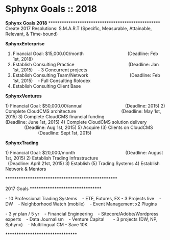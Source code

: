 # Sphynx Goals :: 2018

**Sphynx Goals 2018**
\*\*\*\*\*\*\*\*\*\*\*\*\*\*\*\*\*\*\*\*\*\*\*\*\*\*\*\*\*\*\*\*\*\*\*\*\*\*\*\*\*\*\*\*\*\*\*\*\*\*
Create 2017 Resolutions: S.M.A.R.T (Specific, Measurable, Attainable, Relevant, & Time-bound)

**SphynxEnterprise**

1) Financial Goal: $15,000.00/month                                   (Deadline: Feb 1st, 2018)
2) Establish Consulting Practice                                           (Deadline: Jan 1st, 2015)
   - 3 Concurrent projects
3) Establish Consulting Team/Network                                 (Deadline: Feb 1st, 2015)
   - Full Consulting Rolodex
4) Establish Consulting Client Base

**SphynxVentures**

1) Financial Goal: $50,000.00/annual                                  (Deadline: 2015)
2) Complete CloudCMS architecture                                    (Deadline: May 1st, 2015)
3) Complete CloudCMS financial funding                              (Deadline: June 1st, 2015)
4) Complete CloudCMS solution delivery                              (Deadline: Aug 1st, 2015)
5) Acquire (3) Clients on CloudCMS                                     (Deadline: Sept 1st, 2015)

**SphynxTrading**

1) Financial Goal: $20,000/month                                        (Deadline: August 1st, 2015)
2) Establish Trading Infrastructure                                       (Deadline: April 21st, 2015)
3) Establish (5) Trading Systems
4) Establish Network & Mentors

\*\*\*\*\*\*\*\*\*\*\*\*\*\*\*\*\*\*\*\*\*\*\*\*\*\*\*\*\*\*\*\*\*\*\*\*\*\*\*\*\*\*\*\*\*\*\*\*\*\*

2017 Goals
\*\*\*\*\*\*\*\*\*\*\*\*\*\*\*\*\*\*\*\*\*\*\*\*\*\*\*\*\*\*\*\*

\- 10 Professional Trading Systems
   - ETF, Futures, FX
\- 3 Projects live
   - DW
   - Neighborhood Watch (mobile)
   - Event Management x2 Plugins

\- 3 yr plan / 5 yr
   - Financial Engineering
   - Sitecore/Adobe/Wordpress experts
   - Data Journalism
   - Venture Capital
      - 3 projects (DW, NP, Sphynx)
   - Multilingual CM
\- Save 10K

\*\*\*\*\*\*\*\*\*\*\*\*\*\*\*\*\*\*\*\*\*\*\*\*\*\*\*\*\*\*\*\*
